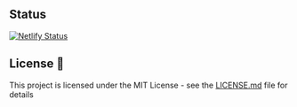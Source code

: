 
## Status

[![Netlify Status](https://api.netlify.com/api/v1/badges/8c685dcc-ecbd-4985-84a9-a98f4e3f7cac/deploy-status)](https://app.netlify.com/sites/alirezatk/deploys)


## License 📄

This project is licensed under the MIT License - see the [LICENSE.md](LICENSE.md) file for details